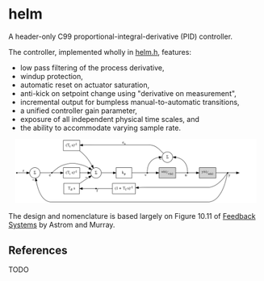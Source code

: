 helm
====

A header-only C99 proportional-integral-derivative (PID) controller.

The controller, implemented wholly in [helm.h](helm.h), features:
 * low pass filtering of the process derivative,
 * windup protection,
 * automatic reset on actuator saturation,
 * anti-kick on setpoint change using "derivative on measurement",
 * incremental output for bumpless manual-to-automatic transitions,
 * a unified controller gain parameter,
 * exposure of all independent physical time scales, and
 * the ability to accommodate varying sample rate.

<center><img src="helm.svg?raw=true" width="95%"/></center>

The design and nomenclature is based largely on Figure 10.11 of
[Feedback Systems](http://www.worldcat.org/isbn/9781400828739) by
Astrom and Murray.

References
----------

TODO
